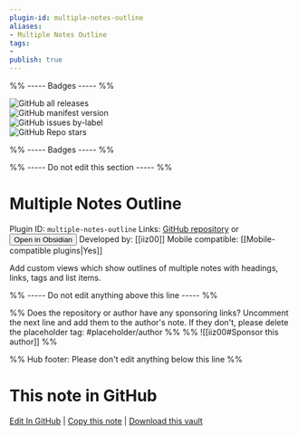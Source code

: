 ```yaml
---
plugin-id: multiple-notes-outline
aliases:
- Multiple Notes Outline
tags: 
- 
publish: true
---
```


%% ----- Badges ----- %%

![GitHub all releases](https://img.shields.io/github/downloads/iiz00/obsidian-multiple-notes-outline/total?color=573E7A&logo=github&style=for-the-badge)   
![GitHub manifest version](https://img.shields.io/github/manifest-json/v/iiz00/obsidian-multiple-notes-outline?color=573E7A&logo=github&style=for-the-badge)   
![GitHub issues by-label](https://img.shields.io/github/issues/iiz00/obsidian-multiple-notes-outline/help%20wanted?color=573E7A&logo=github&style=for-the-badge)   
![GitHub Repo stars](https://img.shields.io/github/stars/iiz00/obsidian-multiple-notes-outline?color=573E7A&logo=github&style=for-the-badge)

%% ----- Badges ----- %%

%% ----- Do not edit this section ----- %%

# Multiple Notes Outline

Plugin ID: `multiple-notes-outline`
Links: [GitHub repository](https://github.com/iiz00/obsidian-multiple-notes-outline) or [<button id=HH>Open in Obsidian</button>](obsidian://show-plugin?id=multiple-notes-outline)
Developed by: [[iiz00]]
Mobile compatible: [[Mobile-compatible plugins|Yes]]

Add custom views which show outlines of multiple notes with headings, links, tags and list items.

%% ----- Do not edit anything above this line ----- %% 

%% Does the repository or author have any sponsoring links? Uncomment the next line and add them to the author's note. If they don't, please delete the placeholder tag: #placeholder/author %%
%% ![[iiz00#Sponsor this author]] %%

%% Hub footer: Please don't edit anything below this line %%

# This note in GitHub

<span class="git-footer">[Edit In GitHub](https://github.dev/obsidian-community/obsidian-hub/blob/main/02%20-%20Community%20Expansions/02.05%20All%20Community%20Expansions/Plugins/multiple-notes-outline.md "git-hub-edit-note") | [Copy this note](https://raw.githubusercontent.com/obsidian-community/obsidian-hub/main/02%20-%20Community%20Expansions/02.05%20All%20Community%20Expansions/Plugins/multiple-notes-outline.md "git-hub-copy-note") | [Download this vault](https://github.com/obsidian-community/obsidian-hub/archive/refs/heads/main.zip "git-hub-download-vault") </span>
